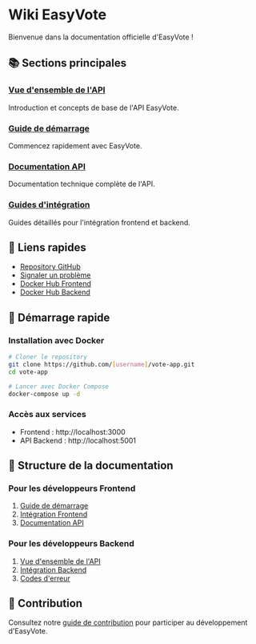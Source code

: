 # Wiki EasyVote

Bienvenue dans la documentation officielle d'EasyVote !

## 📚 Sections principales

### [Vue d'ensemble de l'API](./API-Documentation/Overview)
Introduction et concepts de base de l'API EasyVote.

### [Guide de démarrage](./Guides/Getting-Started)
Commencez rapidement avec EasyVote.

### [Documentation API](./API-Documentation/Overview)
Documentation technique complète de l'API.

### [Guides d'intégration](./Guides/Frontend-Integration)
Guides détaillés pour l'intégration frontend et backend.

## 🔗 Liens rapides
- [Repository GitHub](https://github.com/[username]/vote-app)
- [Signaler un problème](https://github.com/[username]/vote-app/issues)
- [Docker Hub Frontend](https://hub.docker.com/r/barto95100/easyvote-frontend)
- [Docker Hub Backend](https://hub.docker.com/r/barto95100/easyvote-backend)

## 🚀 Démarrage rapide

### Installation avec Docker
```bash
# Cloner le repository
git clone https://github.com/[username]/vote-app.git
cd vote-app

# Lancer avec Docker Compose
docker-compose up -d
```

### Accès aux services
- Frontend : http://localhost:3000
- API Backend : http://localhost:5001

## 📖 Structure de la documentation

### Pour les développeurs Frontend
1. [Guide de démarrage](./Guides/Getting-Started)
2. [Intégration Frontend](./Guides/Frontend-Integration)
3. [Documentation API](./API-Documentation/Overview)

### Pour les développeurs Backend
1. [Vue d'ensemble de l'API](./API-Documentation/Overview)
2. [Intégration Backend](./Guides/Backend-Integration)
3. [Codes d'erreur](./API-Documentation/Error-Codes)

## 🤝 Contribution
Consultez notre [guide de contribution](https://github.com/[username]/vote-app/blob/main/CONTRIBUTING.md) pour participer au développement d'EasyVote.